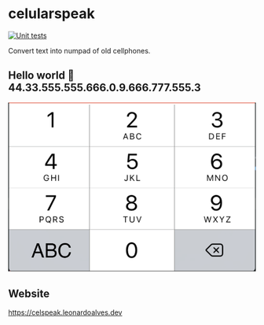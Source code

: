 # celularspeak

[![Unit tests](https://github.com/leunardo/celularspeak/actions/workflows/node.js.yml/badge.svg)](https://github.com/leunardo/celularspeak/actions/workflows/node.js.yml)

Convert text into numpad of old cellphones.

## Hello world 🔁 44.33.555.555.666.0.9.666.777.555.3

![image showing a cellphone numeric pad with numbers from 1 to 9](./cellphone-numpad.png)




## Website
https://celspeak.leonardoalves.dev